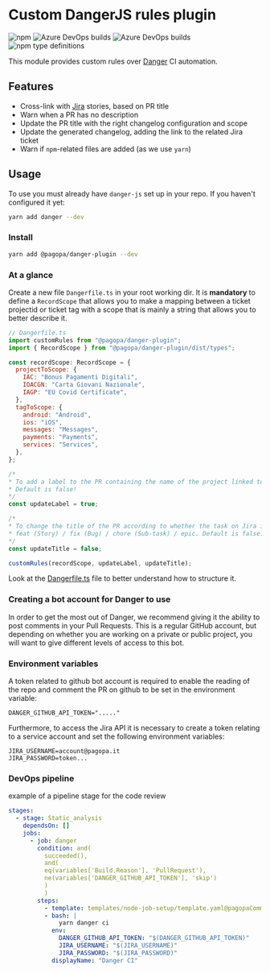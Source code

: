# Custom DangerJS rules plugin

![npm](https://img.shields.io/npm/v/@pagopa/danger-plugin?color=green&label=%40pagopa%2Fdanger-plugin&logo=npm)
![Azure DevOps builds](https://img.shields.io/azure-devops/build/pagopaspa/a1eb6f06-1593-4a60-b2aa-9ff49c60340d/672?label=Code%20review)
![Azure DevOps builds](https://img.shields.io/azure-devops/build/pagopaspa/a1eb6f06-1593-4a60-b2aa-9ff49c60340d/671?label=Deploy)
![npm type definitions](https://img.shields.io/npm/types/@pagopa/danger-plugin)

This module provides custom rules over [Danger](https://danger.systems/js/) CI automation.

## Features

- Cross-link with [Jira](https://pagopa.atlassian.net/jira) stories, based on PR title
- Warn when a PR has no description
- Update the PR title with the right changelog configuration and scope
- Update the generated changelog, adding the link to the related Jira ticket
- Warn if `npm`-related files are added (as we use `yarn`)

## Usage

To use you must already have `danger-js` set up in your repo.
If you haven't configured it yet:

```sh
yarn add danger --dev
```

### Install

```sh
yarn add @pagopa/danger-plugin --dev
```

### At a glance

Create a new file `Dangerfile.ts` in your root working dir. It is **mandatory** to define a `RecordScope` that allows you to make a mapping between a ticket projectid or ticket tag with a scope that is mainly a string that allows you to better describe it.

```js
// Dangerfile.ts
import customRules from "@pagopa/danger-plugin";
import { RecordScope } from "@pagopa/danger-plugin/dist/types";

const recordScope: RecordScope = {
  projectToScope: {
    IAC: "Bonus Pagamenti Digitali",
    IOACGN: "Carta Giovani Nazionale",
    IAGP: "EU Covid Certificate",
  },
  tagToScope: {
    android: "Android",
    ios: "iOS",
    messages: "Messages",
    payments: "Payments",
    services: "Services",
  },
};

/*
* To add a label to the PR containing the name of the project linked to the task on Jira. 
* Default is false!
*/ 
const updateLabel = true;

/*
* To change the title of the PR according to whether the task on Jira is a 
* feat (Story) / fix (Bug) / chore (Sub-task) / epic. Default is false!
*/
const updateTitle = false;

customRules(recordScope, updateLabel, updateTitle);
```

Look at the [Dangerfile.ts](https://github.com/pagopa/danger-plugin/blob/master/Dangerfile.ts) file to better understand how to structure it.

### Creating a bot account for Danger to use

In order to get the most out of Danger, we recommend giving it the ability to post comments in your Pull Requests. This is a regular GitHub account, but depending on whether you are working on a private or public project, you will want to give different levels of access to this bot.

### Environment variables

A token related to github bot account is required to enable the reading of the repo and comment the PR on github to be set in the environment variable:

```
DANGER_GITHUB_API_TOKEN="....."
```

Furthermore, to access the Jira API it is necessary to create a token relating to a service account and set the following environment variables:

```
JIRA_USERNAME=account@pagopa.it
JIRA_PASSWORD=token...
```

### DevOps pipeline

example of a pipeline stage for the code review

```yml
stages:
  - stage: Static_analysis
    dependsOn: []
    jobs:
      - job: danger
        condition: and(
          succeeded(),
          and(
          eq(variables['Build.Reason'], 'PullRequest'),
          ne(variables['DANGER_GITHUB_API_TOKEN'], 'skip')
          )
          )
        steps:
          - template: templates/node-job-setup/template.yaml@pagopaCommons
          - bash: |
              yarn danger ci
            env:
              DANGER_GITHUB_API_TOKEN: "$(DANGER_GITHUB_API_TOKEN)"
              JIRA_USERNAME: "$(JIRA_USERNAME)"
              JIRA_PASSWORD: "$(JIRA_PASSWORD)"
            displayName: "Danger CI"
```

